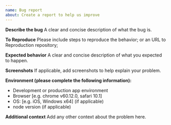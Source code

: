 ```yaml
---
name: Bug report
about: Create a report to help us improve
---
```


**Describe the bug**
A clear and concise description of what the bug is.

**To Reproduce**
Please include steps to reproduce the behavior;
or an URL to Reproduction repository;

**Expected behavior**
A clear and concise description of what you expected to happen.

**Screenshots**
If applicable, add screenshots to help explain your problem.

**Environment (please complete the following information):**

- Development or production app environment
- Browser [e.g. chrome v60.12.0, safari 10.1]
- OS: [e.g. iOS, Windows x64] (if applicable)
- node version (if applicable)

**Additional context**
Add any other context about the problem here.
